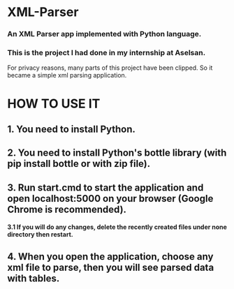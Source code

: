 # XML-Parser
### An XML Parser app implemented with Python language.
### This is the project I had done in my internship at Aselsan.
For privacy reasons, many parts of this project have been clipped. So it became a simple xml parsing application.

# HOW TO USE IT
## 1. You need to install Python.
## 2. You need to install Python's bottle library (with pip install bottle or with zip file).
## 3. Run start.cmd to start the application and open localhost:5000 on your browser (Google Chrome is recommended).
#### 3.1 If you will do any changes, delete the recently created files under none directory then restart.
## 4. When you open the application, choose any xml file to parse, then you will see parsed data with tables.
